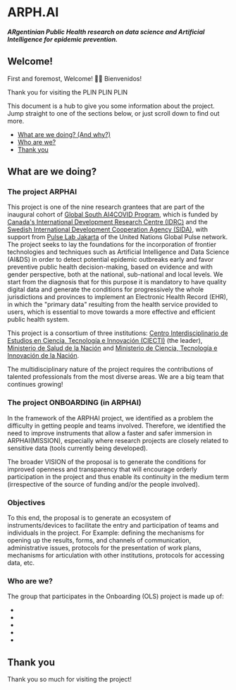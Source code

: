 # ARPH.AI 

***ARgentinian Public Health research on data science and Artificial Intelligence for epidemic prevention.***

## Welcome!

First and foremost, Welcome! :confetti_ball::balloon: Bienvenidos!

Thank you for visiting the PLIN PLIN PLIN 

This document is a hub to give you some information about the project. Jump straight to one of the sections below, or just scroll down to find out more.

* [What are we doing? (And why?)](#what-are-we-doing)
* [Who are we?](#who-are-we)
* [Thank you](#thank-you)

## What are we doing?

### The project ARPHAI

This project is one of the nine research grantees that are part of the inaugural cohort of [Global South AI4COVID Program][link_Global_South_AI4COVID], which is funded by [Canada's International Development Research Centre (IDRC)][link_IDRC] and the [Swedish International Development Cooperation Agency (SIDA)][link_SIDA], with support from [Pulse Lab Jakarta][link_PulseLabJakarta] of the United Nations Global Pulse network.
The project seeks to lay the foundations for the incorporation of frontier technologies and techniques such as Artificial Intelligence and Data Science (AI&DS) in order to detect potential epidemic outbreaks early and favor preventive public health decision-making, based on evidence and with gender perspective, both at the national, sub-national and local levels. We start from the diagnosis that for this purpose it is mandatory to have quality digital data and generate the conditions for progressively the whole jurisdictions and provinces to implement an Electronic Health Record (EHR), in which the "primary data" resulting from the health service provided to users, which is essential to move towards a more effective and efficient public health system.

This project is a consortium of three institutions: [Centro Interdisciplinario de Estudios en Ciencia, Tecnología e Innovación (CIECTI)][link_CIECTI] (the leader), [Ministerio de Salud de la Nación][link_Ministerio_Salud] and [Ministerio de Ciencia, Tecnología e Innovación de la Nación][link_MinCyT].

The multidisciplinary nature of the project requires the contributions of talented professionals from the most diverse areas. We are a big team that continues growing!

### The project ONBOARDING (in ARPHAI) 

In the framework of the ARPHAI project, we identified as a problem the difficulty in getting people and teams involved. Therefore, we identified the need to improve instruments that allow a faster and safer immersion in ARPHAI(MISSION), especially where research projects are closely related to sensitive data (tools currently being developed).  

The broader VISION of the proposal is to generate the conditions for improved openness and transparency that will encourage orderly participation in the project and thus enable its continuity in the medium term (irrespective of the source of funding and/or the people involved).


### Objectives

To this end, the proposal is to generate an ecosystem of instruments/devices to facilitate the entry and participation of teams and individuals in the project. For Example: defining the mechanisms for opening up the results, forms, and channels of communication, administrative issues, protocols for the presentation of work plans, mechanisms for articulation with other institutions, protocols for accessing data, etc. 


### Who are we?

The group that participates in the Onboarding (OLS) project is made up of:
* [link Sabrina lopez]: https://github.com/SLLDeC 
* [link Victoria Dumas]: https://github.com/vickygisel
* [link Laura Acion]: https://github.com/lauracion
* [link Federico Cesares]: https://github.com/FEDECESTARES
* [link Veronica Xhardez]: https://github.com/veroxgithub


## Thank you

Thank you so much for visiting the project!

[link_Global_South_AI4COVID]: http://www.covidsouth.ai/
[link_IDRC]: https://www.idrc.ca/
[link_SIDA]: https://www.sida.se/en
[link_PulseLabJakarta]: https://pulselabjakarta.org/
[link_CIECTI]: http://www.ciecti.org.ar/
[link_Fundacion_Sadosky]: http://www.fundacionsadosky.org.ar/
[link_Ministerio_Salud]: https://www.argentina.gob.ar/salud
[link_MinCyT]: https://www.argentina.gob.ar/ciencia
